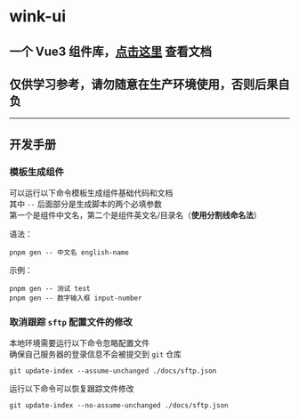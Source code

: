 # wink-ui

## 一个 Vue3 组件库，[点击这里](https://xiangwenke.love/wink-ui/) 查看文档

## 仅供学习参考，请勿随意在生产环境使用，否则后果自负

---

## 开发手册

### 模板生成组件

可以运行以下命令模板生成组件基础代码和文档  
其中 `--` 后面部分是生成脚本的两个必填参数  
第一个是组件中文名，第二个是组件英文名/目录名（**使用分割线命名法**）

语法：

```shell
pnpm gen -- 中文名 english-name
```

示例：

```shell
pnpm gen -- 测试 test
pnpm gen -- 数字输入框 input-number
```

### 取消跟踪 `sftp` 配置文件的修改

本地环境需要运行以下命令忽略配置文件  
确保自己服务器的登录信息不会被提交到 `git` 仓库

```shell
git update-index --assume-unchanged ./docs/sftp.json
```

运行以下命令可以恢复跟踪文件修改

```shell
git update-index --no-assume-unchanged ./docs/sftp.json
```
